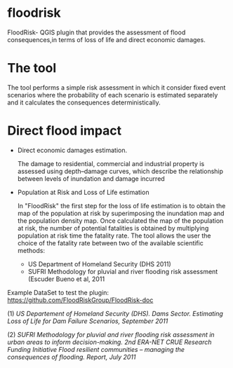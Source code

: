 # floodrisk
FloodRisk- QGIS plugin that provides the assessment of flood consequences,in terms of loss of life and direct economic damages.
# The tool
The tool performs a simple risk assessment in which it consider fixed event scenarios where the probability of each scenario is estimated separately and it calculates the consequences deterministically.
# Direct flood impact
- Direct economic damages estimation.

  The damage to residential, commercial and industrial property is assessed using depth–damage curves, which describe the relationship between levels of inundation and damage incurred
- Population at Risk and Loss of Life estimation

  In "FloodRisk" the first step for the loss of life estimation is to obtain the map of the population at risk by superimposing the inundation map and the population density map.
  Once calculated the map of the population at risk, the number of potential fatalities is obtained by multiplying population at risk time the fatality rate.
  The tool allows the user the choice of the fatality rate between two of the available scientific methods:
  - US Department of Homeland Security (DHS 2011)
  - SUFRI Methodology for pluvial and river flooding risk assessment (Escuder Bueno et al, 2011

Example DataSet to test the plugin: https://github.com/FloodRiskGroup/FloodRisk-doc  
  
(1) *US Departement of Homeland Security (DHS). Dams Sector. Estimating Loss of Life for Dam Failure Scenarios, September 2011*

(2) *SUFRI Methodology for pluvial and river flooding risk assessment in urban areas to inform decision-making. 2nd ERA-NET CRUE Research Funding Initiative Flood resilient communities – managing the consequences of flooding. Report, July 2011*
